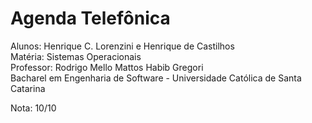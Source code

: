 # Agenda Telefônica

Alunos: Henrique C. Lorenzini e Henrique de Castilhos<br>
Matéria: Sistemas Operacionais<br>
Professor: Rodrigo Mello Mattos Habib Gregori<br>
Bacharel em Engenharia de Software - Universidade Católica de Santa Catarina

Nota: 10/10
